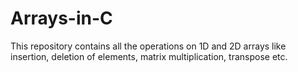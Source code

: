 # Arrays-in-C

This repository contains all the operations on 1D and 2D arrays like insertion, deletion of elements, matrix multiplication, transpose etc.
